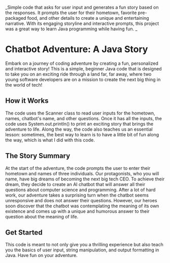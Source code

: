 _Simple code that asks for user input and generates a fun story based on the responses. It prompts the user for their hometown, favorite pre-packaged food, and other details to create a unique and entertaining narrative. With its engaging storyline and interactive prompts, this project was a great way to learn Java programming while having fun.
_
# Chatbot Adventure: A Java Story

Embark on a journey of coding adventure by creating a fun, personalized and interactive story! This is a simple, beginner Java code that is designed to take you on an exciting ride through a land far, far away, where two young software developers are on a mission to create the next big thing in the world of tech!

## How it Works

The code uses the Scanner class to read user inputs for the hometown, names, chatbot's name, and other questions. Once it has all the inputs, the code uses System.out.println() to print an exciting story that brings the adventure to life. Along the way, the code also teaches us an essential lesson: sometimes, the best way to learn is to have a little bit of fun along the way, which is what I did with this code.

## The Story Summary

At the start of the adventure, the code prompts the user to enter their hometown and names of three individuals. Our protagonists, who you will name, have big dreams of becoming the next big tech CEO. To achieve their dream, they decide to create an AI chatbot that will answer all their questions about computer science and programming. After a lot of hard work, our adventure takes a surprising turn when the chatbot seems unresponsive and does not answer their questions. However, our heroes soon discover that the chatbot was contemplating the meaning of its own existence and comes up with a unique and humorous answer to their question about the meaning of life.


## Get Started

This code is meant to not only give you a thrilling experience but also teach you the basics of user input, string manipulation, and output formatting in Java. Have fun on your adventure.
